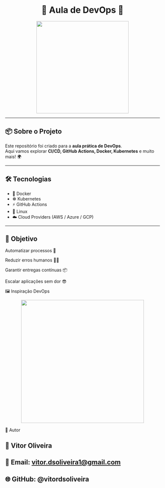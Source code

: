 <h1 align="center">🚀 Aula de DevOps 🚀</h1>

<p align="center">
  <img src="https://media.giphy.com/media/L8K62iTDkzGX6/giphy.gif" width="300"/>
</p>

---

## 📦 Sobre o Projeto
Este repositório foi criado para a **aula prática de DevOps**.  
Aqui vamos explorar **CI/CD, GitHub Actions, Docker, Kubernetes** e muito mais! 🌍

---

## 🛠️ Tecnologias
- 🐳 Docker  
- ☸️ Kubernetes  
- ⚡ GitHub Actions  
- 🐧 Linux  
- ☁️ Cloud Providers (AWS / Azure / GCP)

---

## 🎯 Objetivo

Automatizar processos 🦾

Reduzir erros humanos 🧑‍💻

Garantir entregas contínuas 📦

Escalar aplicações sem dor 😎

🖼️ Inspiração DevOps
<p align="center"> <img src="https://media.giphy.com/media/coxQHKASG60HrHtvkt/giphy.gif" width="400"/> </p>
📜 Autor

## 👤 Vitor Oliveira

## 📧 Email: vitor.dsoliveira1@gmail.com

## 🌐 GitHub: @vitordsoliveira
